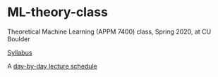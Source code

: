 # ML-theory-class
Theoretical Machine Learning (APPM 7400) class, Spring 2020, at CU Boulder

[Syllabus](APPM7400_Spr20_TheoreticalML_syllabus.pdf)

A [day-by-day lecture schedule](Lectures.md)
